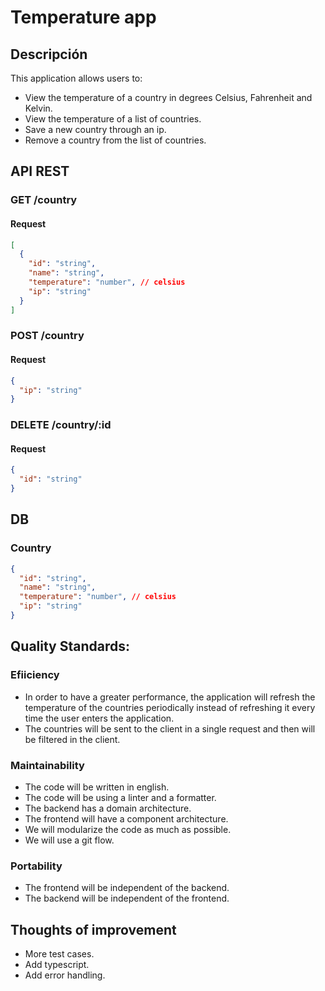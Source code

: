 # Temperature app

## Descripción

This application allows users to:

- View the temperature of a country in degrees Celsius, Fahrenheit and Kelvin.
- View the temperature of a list of countries.
- Save a new country through an ip.
- Remove a country from the list of countries.

## API REST

### GET /country

#### Request

```json
[
  {
    "id": "string",
    "name": "string",
    "temperature": "number", // celsius
    "ip": "string"
  }
]
```

### POST /country

#### Request

```json
{
  "ip": "string"
}
```

### DELETE /country/:id

#### Request

```json
{
  "id": "string"
}
```

## DB

### Country

```json
{
  "id": "string",
  "name": "string",
  "temperature": "number", // celsius
  "ip": "string"
}
```

## Quality Standards:

### Efiiciency

- In order to have a greater performance, the application will refresh the temperature of the countries periodically instead of refreshing it every time the user enters the application.
- The countries will be sent to the client in a single request and then will be filtered in the client.

### Maintainability

- The code will be written in english.
- The code will be using a linter and a formatter.
- The backend has a domain architecture.
- The frontend will have a component architecture.
- We will modularize the code as much as possible.
- We will use a git flow.

### Portability

- The frontend will be independent of the backend.
- The backend will be independent of the frontend.

## Thoughts of improvement

- More test cases.
- Add typescript.
- Add error handling.
